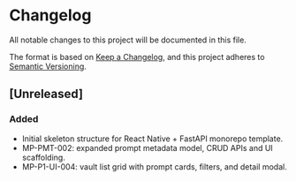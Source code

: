 # Changelog

All notable changes to this project will be documented in this file.

The format is based on [Keep a Changelog](https://keepachangelog.com),
and this project adheres to [Semantic Versioning](https://semver.org).

## [Unreleased]

### Added
- Initial skeleton structure for React Native + FastAPI monorepo template.
- MP-PMT-002: expanded prompt metadata model, CRUD APIs and UI scaffolding.
- MP-P1-UI-004: vault list grid with prompt cards, filters, and detail modal.